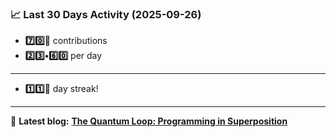 <!--START_STATS-->
### 📈 Last 30 Days Activity (2025-09-26)  
- **7️⃣0️⃣🎱** contributions  
- **2️⃣3️⃣•6️⃣0️⃣** per day
---
- **1️⃣1️⃣🎱** day streak!
---
📝 **Latest blog:** [**The Quantum Loop: Programming in Superposition**](https://andriak.com/blog/quantum-loop)
<!--END_STATS-->
